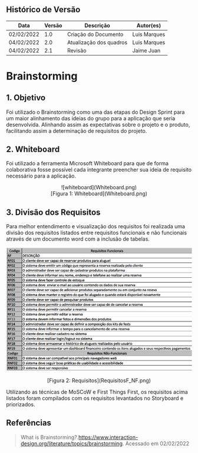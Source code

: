 ## Histórico de Versão

| Data       | Versão | Descrição              | Autor(es)    |
| ---------- | ------ | ---------------------- | ------------ |
| 02/02/2022 | 1.0    | Criação do Documento   | Luis Marques |
| 04/02/2022 | 2.0    | Atualização dos quadros | Luis Marques |
| 04/02/2022 | 2.1    | Revisão | Jaime Juan |

# Brainstorming

## 1. Objetivo

Foi utilizado o Brainstorming como uma das etapas do Design Sprint para um maior alinhamento das ideias do grupo para a aplicação que seria desenvolvida. Alinhando assim as expectativas sobre o projeto e o produto, facilitando assim a determinação de requisitos do projeto.

## 2. Whiteboard

Foi utilizado a ferramenta Microsoft Whiteboard para que de forma colaborativa fosse possível cada integrante preencher sua ideia de requisito necessário para a aplicação.

<center>![whiteboard](Whiteboard.png)</center>

<center>[Figura 1: Whiteboard](Whiteboard.png)</center>

## 3. Divisão dos Requisitos

Para melhor entendimento e visualização dos requisitos foi realizada uma divisão dos requisitos listados entre requisitos funcionais e não funcionais através de um documento word com a inclusão de tabelas.

![requisitosF_NF](RequisitosF_NF.png)

<center>[Figura 2: Requisitos](RequisitosF_NF.png)</center>

Utilizando as técnicas de MoSCoW e First Things First, os requisitos acima listados foram compilados com os requisitos levantados no Storyboard e priorizados.

## Referências

> What is Brainstorming?.<https://www.interaction-design.org/literature/topics/brainstorming>. Acessado em 02/02/2022
